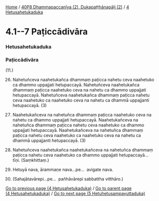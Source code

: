
[Home](/) / [40P8 Dhammapaccanīya (2), Dukapaṭṭhānapāḷi (2)](../../40P8.md) / [4 Hetusahetukaduka](../4.md)

# 4.1--7 Paṭiccādivāra

### Hetusahetukaduka

### Paṭiccādivāra

(11.)

26. Nahetuñceva naahetukañca dhammaṃ paṭicca nahetu ceva naahetuko ca dhammo uppajjati hetupaccayā. Nahetuñceva naahetukañca dhammaṃ paṭicca naahetuko ceva na nahetu ca dhammo uppajjati hetupaccayā. Nahetuñceva naahetukañca dhammaṃ paṭicca nahetu ceva naahetuko ca naahetuko ceva na nahetu ca dhammā uppajjanti hetupaccayā. (3)

27. Naahetukañceva na nahetuñca dhammaṃ paṭicca naahetuko ceva na nahetu ca dhammo uppajjati hetupaccayā. Naahetukañceva na nahetuñca dhammaṃ paṭicca nahetu ceva naahetuko ca dhammo uppajjati hetupaccayā. Naahetukañceva na nahetuñca dhammaṃ paṭicca nahetu ceva naahetuko ca naahetuko ceva na nahetu ca dhammā uppajjanti hetupaccayā. (3)

28. Nahetuñceva naahetukañca naahetukañceva na nahetuñca dhammaṃ paṭicca nahetu ceva naahetuko ca dhammo uppajjati hetupaccayā…  tīṇi. (Saṃkhittaṃ.)

29. Hetuyā nava, ārammaṇe nava…pe…  avigate nava.

30. (Sahajātavārepi…pe…  pañhāvārepi sabbattha vitthāro.)

[Go to previous page (4 Hetusahetukaduka)](../4.md) / [Go to parent page (4 Hetusahetukaduka)](../4.md) / [Go to next page (5 Hetuhetusampayuttaduka)](../5.md)



